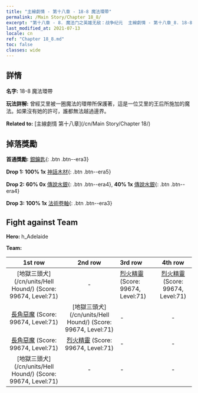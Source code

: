 ```yaml
---
title: "主線劇情 - 第十八章 - 18-8 魔法環帶"
permalink: /Main Story/Chapter 18_8/
excerpt: "第十八章 - 8. 魔法门之英雄无敌：战争纪元  主線劇情 - 第十八章_8. 18-8 魔法環帶"
last_modified_at: 2021-07-13
locale: cn
ref: "Chapter 18_8.md"
toc: false
classes: wide
---
```


## 詳情

 **名字:** 18-8 魔法環帶

 **玩法詳解:** 曾經艾里被一圈魔法的環帶所保護著，這是一位艾里的王后所施加的魔法。如果沒有她的許可，誰都無法越過邊界。

 **Related to:** [主線劇情 第十八章](/cn/Main Story/Chapter 18/)

## 掉落獎勵

 **首通獎勵:** [銀鑰匙](/cn/Items/con_693/){: .btn .btn--era3}

 **Drop 1:** **100% 1x** [神話木材](/cn/Items/mat_62/){: .btn .btn--era5}

 **Drop 2:** **60% 0x** [傳說水銀](/cn/Items/mat_56/){: .btn .btn--era4}, **40% 1x** [傳說水銀](/cn/Items/mat_56/){: .btn .btn--era4}

 **Drop 3:** **100% 1x** [法術卷軸](/cn/Items/con_694/){: .btn .btn--era3}


## Fight against Team
 **Hero:** h_Adelaide

 **Team:**


  | 1st row | 2nd row | 3rd row | 4th row |
  |:----:|:----:|:----|:----:|
  | [地獄三頭犬](/cn/units/Hell Hound/) (Score: 99674, Level:71)  | - | [烈火精靈](/cn/units/Efreeti/) (Score: 99674, Level:71)  | [烈火精靈](/cn/units/Efreeti/) (Score: 99674, Level:71)  |
  | [長角惡魔](/cn/units/Demon/) (Score: 99674, Level:71)  | [地獄三頭犬](/cn/units/Hell Hound/) (Score: 99674, Level:71)  | - | - |
  | [長角惡魔](/cn/units/Demon/) (Score: 99674, Level:71)  | [烈火精靈](/cn/units/Efreeti/) (Score: 99674, Level:71)  | - | - |
  | [地獄三頭犬](/cn/units/Hell Hound/) (Score: 99674, Level:71)  | - | - | - |


